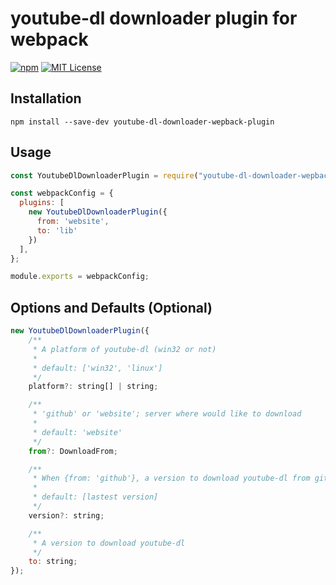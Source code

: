 # youtube-dl downloader plugin for webpack

[![npm][npm-image]][npm-url]
[![MIT License][mit-license-image]][mit-license-url]

[npm-url]: https://www.npmjs.com/package/youtube-dl-downloader-wepback-plugin
[npm-image]: https://img.shields.io/npm/v/youtube-dl-downloader-wepback-plugin.svg?label=npm%20version
[mit-license-url]: LICENSE
[mit-license-image]: https://camo.githubusercontent.com/d59450139b6d354f15a2252a47b457bb2cc43828/68747470733a2f2f696d672e736869656c64732e696f2f6e706d2f6c2f7365727665726c6573732e737667

## Installation

`npm install --save-dev youtube-dl-downloader-wepback-plugin`

## Usage

```js
const YoutubeDlDownloaderPlugin = require("youtube-dl-downloader-wepback-plugin");

const webpackConfig = {
  plugins: [
    new YoutubeDlDownloaderPlugin({
      from: 'website',
      to: 'lib'
    })
  ],
};

module.exports = webpackConfig;
```

## Options and Defaults (Optional)

```js
new YoutubeDlDownloaderPlugin({
    /**
     * A platform of youtube-dl (win32 or not)
     *
     * default: ['win32', 'linux']
     */
    platform?: string[] | string;

    /**
     * 'github' or 'website'; server where would like to download
     *
     * default: 'website'
     */
    from?: DownloadFrom;

    /**
     * When {from: 'github'}, a version to download youtube-dl from github releases
     *
     * default: [lastest version]
     */
    version?: string;

    /**
     * A version to download youtube-dl
     */
    to: string;
});
```